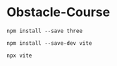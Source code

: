 # Obstacle-Course

```
npm install --save three
```

```
npm install --save-dev vite
```

```
npx vite
```

